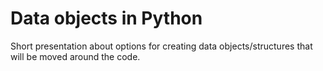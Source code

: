 Data objects in Python
======================

Short presentation about options for creating data objects/structures that will
be moved around the code.
